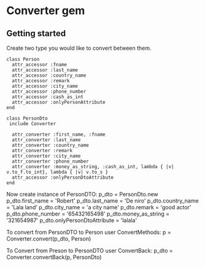 Converter gem
==========

Getting started
---------------

Create two type you would like to convert between them.

    class Person
      attr_accessor :fname
      attr_accessor :last_name
      attr_accessor :country_name
      attr_accessor :remark
      attr_accessor :city_name
      attr_accessor :phone_number
      attr_accessor :cash_as_int
      attr_accessor :onlyPersonAttribute
    end

    class PersonDto
     include Converter

      attr_converter :first_name, :fname
      attr_converter :last_name
      attr_converter :country_name
      attr_converter :remark
      attr_converter :city_name
      attr_converter :phone_number
      attr_converter :money_as_string, :cash_as_int, lambda { |v| v.to_f.to_int}, lambda { |v| v.to_s }
      attr_accessor :onlyPersonDtoAttribute
    end

Now create instance of PersonDTO:
    p_dto = PersonDto.new
    p_dto.first_name = 'Robert'
    p_dto.last_name = 'De niro'
    p_dto.country_name = 'Lala land'
    p_dto.city_name = 'a city name'
    p_dto.remark = 'good actor'
    p_dto.phone_number = '65432165498'
    p_dto.money_as_string = '321654987'
    p_dto.onlyPersonDtoAttribute = 'lalala'

To convert from PersonDTO to Person user ConvertMethods:
    p = Converter.convert(p_dto, Person)

To Convert from Preson to PersonDTO user ConvertBack:
    p_dto = Converter.convertBack(p, PersonDto)